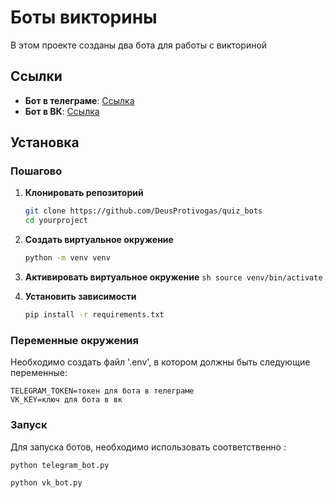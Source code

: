 # Боты викторины

В этом проекте созданы два бота для работы с викториной

## Ссылки

- **Бот в телеграме**: [Ссылка](https://t.me/quizbotpleasebot)
- **Бот в ВК**: [Ссылка](https://vk.com/im?sel=-226432288)

## Установка

### Пошагово

1. **Клонировать репозиторий**

    ```sh
    git clone https://github.com/DeusProtivogas/quiz_bots
    cd yourproject
    ```

2. **Создать виртуальное окружение**
    ```sh
    python -m venv venv
    ```

3. **Активировать виртуальное окружение**
        ```sh
        source venv/bin/activate
        ```

4. **Установить зависимости**

    ```sh
    pip install -r requirements.txt
    ```

### Переменные окружения

Необходимо создать файл '.env', в котором должны быть следующие переменные:
```
TELEGRAM_TOKEN=токен для бота в телеграме
VK_KEY=ключ для бота в вк
```


### Запуск
Для запуска ботов, необходимо использовать соответственно :


```sh
python telegram_bot.py
``` 
```sh
python vk_bot.py
``` 
